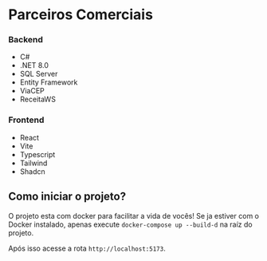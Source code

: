 # Parceiros Comerciais

### Backend
- C#
- .NET 8.0
- SQL Server
- Entity Framework
- ViaCEP
- ReceitaWS

### Frontend
- React
- Vite
- Typescript
- Tailwind
- Shadcn

## Como iniciar o projeto?
O projeto esta com docker para facilitar a vida de vocês! Se ja estiver com o Docker instalado, apenas execute `docker-compose up --build-d` na raíz do projeto.

Após isso acesse a rota `http://localhost:5173`.